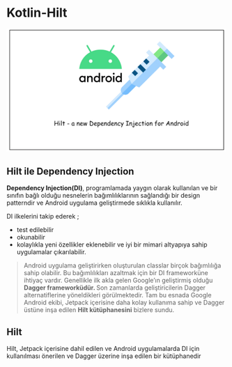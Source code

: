 # Kotlin-Hilt

![hilt](https://github.com/isilay-subasi/Kotlin-Hilt/blob/main/images/hilt.png)

## Hilt ile Dependency Injection 

<b>Dependency Injection(DI)</b>, programlamada yaygın olarak kullanılan ve bir sınıfın bağlı olduğu nesnelerin bağımlılıklarının sağlandığı bir design patterndir ve Android uygulama geliştirmede sıklıkla kullanılır. 

DI ilkelerini takip ederek ;
+ test edilebilir
+  okunabilir
+   kolaylıkla yeni özellikler eklenebilir ve iyi bir mimari altyapıya sahip uygulamalar çıkarılabilir.

  > Android uygulama geliştirirken oluşturulan classlar birçok bağımlılığa sahip olabilir. Bu bağımlılıkları azaltmak için bir DI frameworküne ihtiyaç vardır. Genellikle ilk akla gelen Google’ın geliştirmiş olduğu <b>Dagger frameworküdür. </b> Son zamanlarda geliştiricilerin  Dagger alternatiflerine yöneldikleri görülmektedir. Tam bu esnada Google Android ekibi, Jetpack içerisine daha kolay kullanıma sahip ve Dagger üstüne inşa edilen <b>Hilt kütüphanesini</b> bizlere sundu.

  ## Hilt

  <p>Hilt, Jetpack içerisine dahil edilen ve Android uygulamalarda DI için kullanılması önerilen ve Dagger üzerine inşa edilen bir kütüphanedir</p>

  


